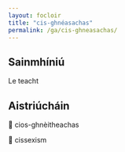 ```yaml
---
layout: focloir
title: "cis-ghnéasachas"
permalink: /ga/cis-ghneasachas/
---
```


## Sainmhíniú

Le teacht

## Aistriúcháin

&#x1f3f4;&#xe0067;&#xe0062;&#xe0073;&#xe0063;&#xe0074;&#xe007f; cios-ghnèitheachas

&#x1f3f4;&#xe0067;&#xe0062;&#xe0065;&#xe006e;&#xe0067;&#xe007f; cissexism
